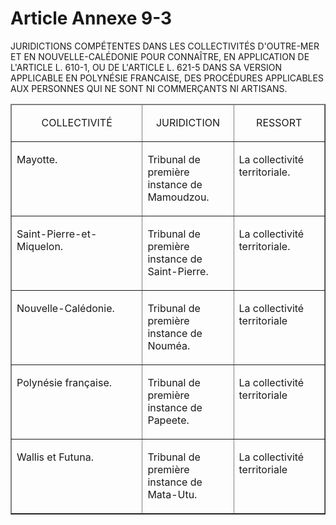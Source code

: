 # Article Annexe 9-3

<p>JURIDICTIONS COMPÉTENTES DANS LES COLLECTIVITÉS D'OUTRE-MER ET EN NOUVELLE-CALÉDONIE POUR CONNAÎTRE, EN APPLICATION DE L'ARTICLE L. 610-1, OU DE L'ARTICLE L. 621-5 DANS SA VERSION APPLICABLE EN POLYNÉSIE FRANCAISE, DES PROCÉDURES APPLICABLES AUX PERSONNES QUI NE SONT NI COMMERÇANTS NI ARTISANS. </p><table border='1' cellSpacing='1' width='740' align='center' cellPadding='0'><thead><tr><td width='195'><p align='center'>COLLECTIVITÉ</p></td><td width='130'><p align='center'>JURIDICTION</p></td><td width='130'><p align='center'>RESSORT</p></td></tr></thead><tbody><tr><td vAlign='top'><p align='left'>Mayotte.</p></td><td vAlign='top'><p align='left'>Tribunal de première instance de Mamoudzou.</p></td><td vAlign='top'><p align='left'>La collectivité territoriale.</p></td></tr><tr><td vAlign='top'><p align='left'>Saint-Pierre-et-Miquelon.</p></td><td vAlign='top'><p align='left'>Tribunal de première instance de Saint-Pierre.</p></td><td vAlign='top'><p align='left'>La collectivité territoriale.</p></td></tr><tr><td vAlign='top'><p align='left'>Nouvelle-Calédonie.</p></td><td vAlign='top'><p align='left'>Tribunal de première instance de Nouméa.</p></td><td vAlign='top'><p align='left'>La collectivité territoriale</p></td></tr><tr><td vAlign='top'><p align='left'>Polynésie française.</p></td><td vAlign='top'><p align='left'>Tribunal de première instance de Papeete.</p></td><td vAlign='top'><p align='left'>La collectivité territoriale</p></td></tr><tr><td vAlign='top'><p align='left'>Wallis et Futuna.</p></td><td vAlign='top'><p align='left'>Tribunal de première instance de Mata-Utu.</p></td><td vAlign='top'><p align='left'>La collectivité territoriale</p></td></tr></tbody></table><p align='left'></p><p align='left'></p><p align='left'></p><p align='left'></p>